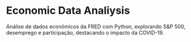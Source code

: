 # Economic Data Analiysis
 Análise de dados econômicos da FRED com Python, explorando S&P 500, desemprego e participação, destacando o impacto da COVID-19.
